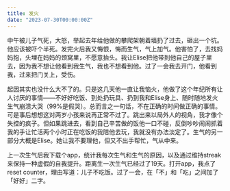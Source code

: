 ```yaml
---
title: 发火
date: "2023-07-30T00:00:00Z"
---
```


中午被儿子气死，大怒，举起去年给他做的攀爬架朝着墙扔了过去，砸出一个坑。他应该被吓个半死。发完火后我又悔恨，悔而生气，气上加气。他害怕了，去找妈妈抱，头埋在妈妈的颈窝里，不愿意抬头。我让Elise把他带到他自己的屋子里去，因为我不想让他看到我生气，我也不想看到他。过了一会我去开门，他看到我，过来把门关上，受伤。

起因其实也没什么大不了的。只是这几天他一直让我恼火，他做了这个年纪所有让人讨厌的事情——不好好吃饭、到处扔玩具、扔到我和Elise身上、随时随地发火生气崩溃大哭（99%是假哭）。总而言之一句话，不在正确的时间做正确的事情。可是事后想想这对两岁小孩来说再正常不过了。跳出来以局外人的视角，我才像个失控的疯子。但如果跳进去，看到自己辛苦做的饭他一口不碰，反倒吵吵闹闹抓着我的手让忙活两个小时正在吃饭的我陪他去玩，我就没有办法淡定了。生气的另一部分大概是Elise。她让我不要理他，但又不出手帮忙，气从中来。

上一次生气后我下载个app，统计我每次生气和生气的原因，以及通过维持streak来保持一种虚假的自我提升。距离生一次生气已经过了19天。打开app，我点了reset counter，理由写道：儿子不吃饭。过了一会，在「不」和「吃」之间加了「好好」二字。